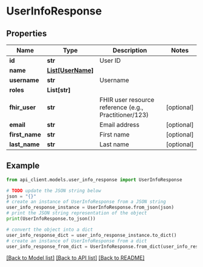 # UserInfoResponse


## Properties

Name | Type | Description | Notes
------------ | ------------- | ------------- | -------------
**id** | **str** | User ID | 
**name** | [**List[UserName]**](UserName.md) |  | 
**username** | **str** | Username | 
**roles** | **List[str]** |  | 
**fhir_user** | **str** | FHIR user resource reference (e.g., Practitioner/123) | [optional] 
**email** | **str** | Email address | [optional] 
**first_name** | **str** | First name | [optional] 
**last_name** | **str** | Last name | [optional] 

## Example

```python
from api_client.models.user_info_response import UserInfoResponse

# TODO update the JSON string below
json = "{}"
# create an instance of UserInfoResponse from a JSON string
user_info_response_instance = UserInfoResponse.from_json(json)
# print the JSON string representation of the object
print(UserInfoResponse.to_json())

# convert the object into a dict
user_info_response_dict = user_info_response_instance.to_dict()
# create an instance of UserInfoResponse from a dict
user_info_response_from_dict = UserInfoResponse.from_dict(user_info_response_dict)
```
[[Back to Model list]](../README.md#documentation-for-models) [[Back to API list]](../README.md#documentation-for-api-endpoints) [[Back to README]](../README.md)



